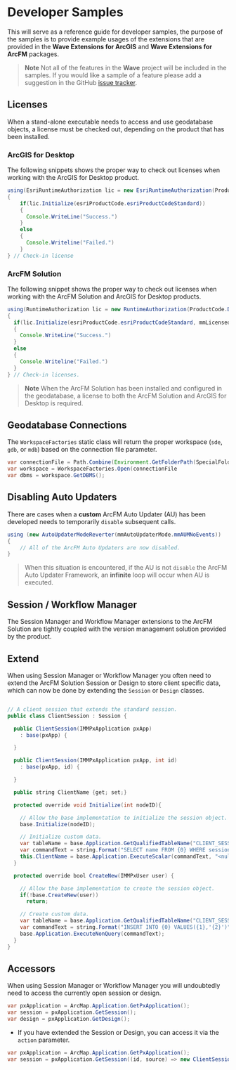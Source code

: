 # Developer Samples
This will serve as a reference guide for developer samples, the purpose of the samples is to provide example usages of the extensions that are provided in the **Wave Extensions for ArcGIS** and **Wave Extensions for ArcFM** packages.

> **Note** Not all of the features in the **Wave** project will be included in the samples. If you would like a sample of a feature please add a suggestion in the GitHub [issue tracker](https://github.com/Jumpercables/Wave/issues).

## Licenses
When a stand-alone executable needs to access and use geodatabase objects, a license must be checked out, depending on the product that has been installed.

### ArcGIS for Desktop
The following snippets shows the proper way to check out licenses when working with the ArcGIS for Desktop product.

```java
using(EsriRuntimeAuthorization lic = new EsriRuntimeAuthorization(ProductCode.Desktop))
{
    if(lic.Initialize(esriProductCode.esriProductCodeStandard))
    {
      Console.WriteLine("Success.")
    }
    else
    {
      Console.Writeline("Failed.")
    }
} // Check-in license
```

### ArcFM Solution
The following snippet shows the proper way to check out licenses when working with the ArcFM Solution and ArcGIS for Desktop products.

```java
using(RuntimeAuthorization lic = new RuntimeAuthorization(ProductCode.Desktop))
{
  if(lic.Initialize(esriProductCode.esriProductCodeStandard, mmLicensedProductCode.mmLPArcFM))
  {
    Console.WriteLine("Success.")
  }
  else
  {
    Console.Writeline("Failed.")
  }
} // Check-in licenses.
```
> **Note**
When the ArcFM Solution has been installed and configured in the geodatabase, a license to both the ArcFM Solution and ArcGIS for Desktop is required.

## Geodatabase Connections
The `WorkspaceFactories` static class will return the proper workspace (`sde`, `gdb`, or `mdb`) based on the connection file parameter.

```java
var connectionFile = Path.Combine(Environment.GetFolderPath(SpecialFolders.ApplicationData), "\\ESRI\\Desktop\\ArCatalog\\Minerville.gdb")
var workspace = WorkspaceFactories.Open(connectionFile
var dbms = workspace.GetDBMS();
```
## Disabling Auto Updaters
There are cases when a **custom** ArcFM Auto Updater (AU) has been developed needs to temporarily `disable` subsequent calls.

```java
using (new AutoUpdaterModeReverter(mmAutoUpdaterMode.mmAUMNoEvents))
{
    // All of the ArcFM Auto Updaters are now disabled.
}
```

> When this situation is encountered, if the AU is not `disable` the ArcFM Auto Updater Framework, an **infinite** loop will occur when AU is executed.

## Session / Workflow Manager
The Session Manager and Workflow Manager extensions to the ArcFM Solution are tightly coupled with the version management solution provided by the product.

## Extend
When using Session Manager or Workflow Manager you often need to extend the ArcFM Solution Session or Design to store client specific data, which can now be done by extending the `Session` or `Design` classes.

```java

// A client session that extends the standard session.
public class ClientSession : Session {

  public ClientSession(IMMPxApplication pxApp)
    : base(pxApp) {

  }

  public ClientSession(IMMPxApplication pxApp, int id)
    : base(pxApp, id) {

  }

  public string ClientName {get; set;}

  protected override void Initialize(int nodeID){

    // Allow the base implementation to initialize the session object.
    base.Initialize(nodeID);

    // Initialize custom data.
    var tableName = base.Application.GetQualifiedTableName("CLIENT_SESSION");
    var commandText = string.Format("SELECT name FROM {0} WHERE session_id = {1}", tableName, nodeID);
    this.ClientName = base.Application.ExecuteScalar(commandText, "<null>");
  }

  protected override bool CreateNew(IMMPxUser user) {

    // Allow the base implementation to create the session object.
    if(!base.CreateNew(user))
      return;

    // Create custom data.
    var tableName = base.Application.GetQualifiedTableName("CLIENT_SESSION");
    var commandText = string.Format("INSERT INTO {0} VALUES({1},'{2}')", tableName, this.ID this.ClientName);
    base.Application.ExecuteNonQuery(commandText);
  }
}
```

## Accessors
When using Session Manager or Workflow Manager you will undoubtedly need to access the currently open session or design.

```java
var pxApplication = ArcMap.Application.GetPxApplication();
var session = pxApplication.GetSession();
var design = pxApplication.GetDesign();
```

- If you have extended the Session or Design, you can access it via the `action` parameter.

```java
var pxApplication = ArcMap.Application.GetPxApplication();
var session = pxApplication.GetSession((id, source) => new ClientSession(source, id))
```
